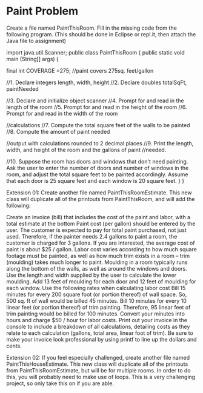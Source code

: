# Paint Problem 
Create a file named PaintThisRoom.  Fill in the missing code from the following program. 
(This should be done in Eclipse or repl.it, then attach the Java file to assignment)

import java.util.Scanner;
public class PaintThisRoom
{
public static void main (String[] args)
{

final int  COVERAGE =275;	//paint covers 275sq. feet/gallon

//1. Declare integers length, width, height
//2. Declare doubles totalSqFt, paintNeeded

//3. Declare and initialize object scanner
//4. Prompt for and read in the length of the room
//5. Prompt for and read in the height of the room
//6. Prompt for and read in the width of the room

//calculations 
//7. Compute the total square feet of the walls to be painted
//8. Compute the amount of paint needed

//output with calculations rounded to 2 decimal places
//9. Print the length, width, and height of the room and the gallons of paint //needed.

//10. Suppose the room has doors and windows that don't need painting. 
Ask the user to enter the number of doors and number of windows in the room, and adjust the total square feet to be painted accordingly. 
Assume that each door is 25 square feet and each window is 20 square feet.
} 
}

Extension 01:
Create another file named PaintThisRoomEstimate.  This new class will duplicate all of the printouts from PaintThisRoom, and will add the following:

Create an invoice (bill) that includes the cost of the paint and labor, with a total estimate at the bottom
Paint cost (per gallon) should be entered by the user.  The customer is expected to pay for total paint purchased, not just used.  Therefore, if the painter needs 2.4 gallons to paint a room, the customer is charged for 3 gallons.  If you are interested, the average cost of paint is about $25 / gallon.
Labor cost varies according to how much square footage must be painted, as well as  how much trim exists in a room – trim (moulding) takes much longer to paint.
Moulding in a room typically runs along the bottom of the walls, as well as around the windows and doors.  Use the length and width supplied by the user to calculate the lower moulding.  Add 13 feet of moulding for each door and 12 feet of moulding for each window.
Use the following rates when calculating labor cost
Bill 15 minutes for every 200 square foot (or portion thereof) of wall space.  So, 500 sq. ft of wall would be billed 45 minutes.
Bill 10 minutes for every 10 linear feet (or portion thereof) of trim painting.  Therefore, 95 linear feet of trim painting would be billed for 100 minutes.
Convert your minutes into hours and charge $50 / hour for labor costs.
Print out your invoice in the console to include a breakdown of all calculations, detailing costs as they relate to each calculation (gallons, total area, linear foot of trim).  Be sure to make your invoice look professional by using printf to line up the dollars and cents.

Extension 02:
If you feel especially challenged, create another file named PaintThisHouseEstimate.  This new class will duplicate all of the printouts from PaintThisRoomEstimate, but will be for multiple rooms.  In order to do this, you will probably need to make use of loops.  This is a very challenging project, so only take this on if you are able.

